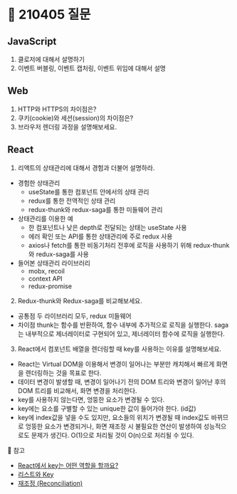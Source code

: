 # 📆 210405 질문

## JavaScript
1. 클로저에 대해서 설명하기
2. 이벤트 버블링, 이벤트 캡처링, 이벤트 위임에 대해서 설명


## Web
1. HTTP와 HTTPS의 차이점은?
2. 쿠키(cookie)와 세션(session)의 차이점은?
3. 브라우저 렌더링 과정을 설명해보세요.


## React
1. 리액트의 상태관리에 대해서 경험과 더불어 설명하라.
  - 경험한 상태관리
    - useState를 통한 컴포넌트 안에서의 상태 관리
    - redux를 통한 전역적인 상태 관리
    - redux-thunk와 redux-saga를 통한 미들웨어 관리
  - 상태관리를 이용한 예
    - 한 컴포넌트나 낮은 depth로 전달되는 상태는 useState 사용
    - 에러 확인 또는 API를 통한 상태관리에 주로 redux 사용
    - axios나 fetch를 통한 비동기처리 전후에 로직을 사용하기 위해 redux-thunk와 redux-saga를 사용
  - 들어본 상태관리 라이브러리
    - mobx, recoil
    - context API
    - redux-promise
  
2. Redux-thunk와 Redux-saga를 비교해보세요.
  - 공통점
    두 라이브러리 모두, redux 미들웨어
  - 차이점
    thunk는 함수를 반환하여, 함수 내부에 추가적으로 로직을 실행한다.
    saga는 내부적으로 제너레이터로 구현되어 있고, 제너레이터 함수에 로직을 실행한다.
    
3. React에서 컴포넌트 배열을 렌더링할 때 key를 사용하는 이유를 설명해보세요.
  - React는 Virtual DOM을 이용해서 변경이 일어나는 부분만 캐치해서 빠르게 화면을 렌더링하는 것을 목표로 한다.
  - 데이터 변경이 발생할 때, 변경이 일어나기 전의 DOM 트리와 변경이 일어난 후의 DOM 트리를 비교해서, 화면 변경을 처리한다.
  - key를 사용하지 않는다면, 엉뚱한 요소가 변경될 수 있다.
  - key에는 요소를 구별할 수 있는 unique한 값이 들어가야 한다. (id값)
  - key에 index값을 넣을 수도 있지만, 요소들의 위치가 변경될 때 index값도 바뀌므로 엉뚱한 요소가 변경되거나, 화면 재조정 시 불필요한 연산이 발생하여 성능적으로도 문제가 생긴다. O(1)으로 처리될 것이 O(n)으로 처리될 수 있다.
  
  📌 참고
  - [React에서 key는 어떤 역할을 할까요?](https://sgwanlee.medium.com/react%EC%97%90%EC%84%9C-key%EB%8A%94-%EC%96%B4%EB%96%A4-%EC%97%AD%ED%95%A0%EC%9D%84-%ED%95%A0%EA%B9%8C%EC%9A%94-9dcaead1b805)
  - [리스트와 Key](https://ko.reactjs.org/docs/lists-and-keys.html)
  - [재조정 (Reconciliation)](https://ko.reactjs.org/docs/reconciliation.html#recursing-on-children)
